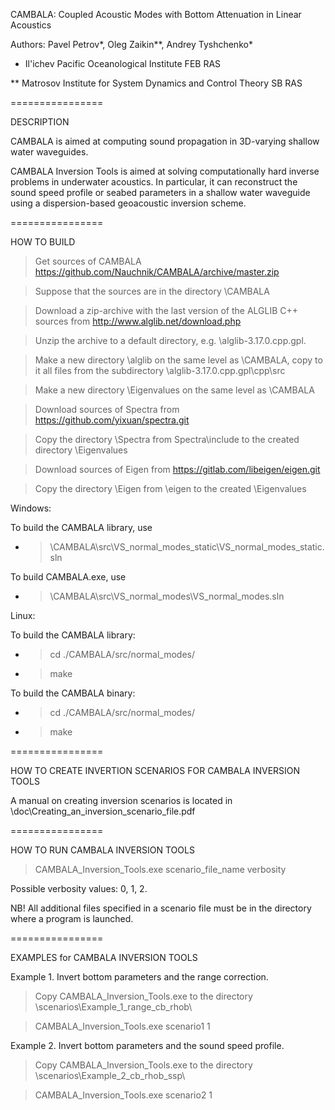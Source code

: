 CAMBALA: Coupled Acoustic Modes with Bottom Attenuation in Linear Acoustics

Authors:
Pavel Petrov*, Oleg Zaikin**, Andrey Tyshchenko*

* Il'ichev Pacific Oceanological Institute FEB RAS

** Matrosov Institute for System Dynamics and Control Theory SB RAS


================

DESCRIPTION

CAMBALA is aimed at computing sound propagation in 3D-varying shallow water waveguides.

CAMBALA Inversion Tools is aimed at solving computationally hard inverse problems
in underwater acoustics. In particular, it can reconstruct the sound speed profile
or seabed parameters in a shallow water waveguide using a dispersion-based geoacoustic 
inversion scheme.


================

HOW TO BUILD

> Get sources of CAMBALA https://github.com/Nauchnik/CAMBALA/archive/master.zip

> Suppose that the sources are in the directory \CAMBALA

> Download a zip-archive with the last version of the ALGLIB C++ sources from http://www.alglib.net/download.php

> Unzip the archive to a default directory, e.g. \alglib-3.17.0.cpp.gpl. 

> Make a new directory \alglib on the same level as \CAMBALA, copy to it all files from the
subdirectory \alglib-3.17.0.cpp.gpl\cpp\src

> Make a new directory \Eigenvalues on the same level as \CAMBALA

> Download sources of Spectra from https://github.com/yixuan/spectra.git

> Copy the directory \Spectra from Spectra\include to the created directory \Eigenvalues

> Download sources of Eigen from https://gitlab.com/libeigen/eigen.git

> Copy the directory \Eigen from \eigen to the created 
\Eigenvalues

Windows:

To build the CAMBALA library, use 

- > \CAMBALA\src\VS_normal_modes_static\VS_normal_modes_static.sln

To build CAMBALA.exe, use 

- > \CAMBALA\src\VS_normal_modes\VS_normal_modes.sln

Linux:

To build the CAMBALA library:

- > cd ./CAMBALA/src/normal_modes/

- > make

To build the CAMBALA binary:

- > cd ./CAMBALA/src/normal_modes/

- > make


================

HOW TO CREATE INVERTION SCENARIOS FOR CAMBALA INVERSION TOOLS

A manual on creating inversion scenarios is located in
\doc\Creating_an_inversion_scenario_file.pdf


================

HOW TO RUN CAMBALA INVERSION TOOLS

> CAMBALA_Inversion_Tools.exe scenario_file_name verbosity

Possible verbosity values: 0, 1, 2.

NB! All additional files specified in a scenario file must be in the directory
where a program is launched. 


================

EXAMPLES for CAMBALA INVERSION TOOLS

Example 1. Invert bottom parameters and the range correction.

> Copy CAMBALA_Inversion_Tools.exe to the directory \scenarios\Example_1_range_cb_rhob\

> CAMBALA_Inversion_Tools.exe scenario1 1

Example 2. Invert bottom parameters and the sound speed profile.

> Copy CAMBALA_Inversion_Tools.exe to the directory \scenarios\Example_2_cb_rhob_ssp\

> CAMBALA_Inversion_Tools.exe scenario2 1


